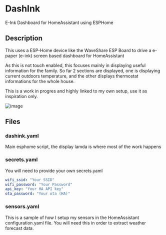 # DashInk
E-Ink Dashboard for HomeAssistant using ESPHome

## Description
This uses a ESP-Home device like the WaveShare ESP Board to drive a e-paper (e-ink) screen based dashboard for HomeAssistant

As this is not touch enabled, this focuses mainly in displaying useful information for the family. 
So far 2 sections are displayed, one is displaying current outdoors temperature, and the other displays thermostat informations for the whole house.

This is a work in progres and highly linked to my own setup, use it as inspiration only.

![image](https://github.com/user-attachments/assets/8438b4bb-9630-44f4-a2e8-f8cd92e163bd)

## Files
### dashink.yaml
Main esphome script, the display lamda is where most of the work happens

### secrets.yaml
You will need to provide your own secrets.yaml
```yaml
wifi_ssid: "Your SSID"
wifi_password: "Your Password"
api_key: "Your HA API key"
ota_password: "Your ota (HA)"
```

### sensors.yaml
This is a sample of how I setup my sensors in the HomeAssistant configuration.yaml file. You will need this in order to extract weather forecast data. 
